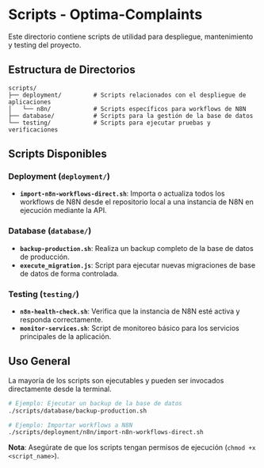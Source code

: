 # Scripts - Optima-Complaints

Este directorio contiene scripts de utilidad para despliegue, mantenimiento y testing del proyecto.

## Estructura de Directorios

```
scripts/
├── deployment/         # Scripts relacionados con el despliegue de aplicaciones
│   └── n8n/            # Scripts específicos para workflows de N8N
├── database/           # Scripts para la gestión de la base de datos
└── testing/            # Scripts para ejecutar pruebas y verificaciones
```

## Scripts Disponibles

### Deployment (`deployment/`)

- **`import-n8n-workflows-direct.sh`**: Importa o actualiza todos los workflows de N8N desde el repositorio local a una instancia de N8N en ejecución mediante la API.

### Database (`database/`)

- **`backup-production.sh`**: Realiza un backup completo de la base de datos de producción.
- **`execute_migration.js`**: Script para ejecutar nuevas migraciones de base de datos de forma controlada.

### Testing (`testing/`)

- **`n8n-health-check.sh`**: Verifica que la instancia de N8N esté activa y responda correctamente.
- **`monitor-services.sh`**: Script de monitoreo básico para los servicios principales de la aplicación.

## Uso General

La mayoría de los scripts son ejecutables y pueden ser invocados directamente desde la terminal.

```bash
# Ejemplo: Ejecutar un backup de la base de datos
./scripts/database/backup-production.sh

# Ejemplo: Importar workflows a N8N
./scripts/deployment/n8n/import-n8n-workflows-direct.sh
```

**Nota**: Asegúrate de que los scripts tengan permisos de ejecución (`chmod +x <script_name>`).